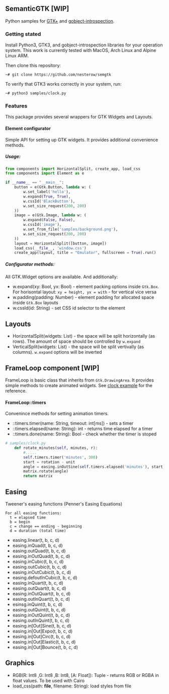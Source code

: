 SemanticGTK [WIP]
-----------------

Python samples for [GTK+](https://www.gtk.org/) and [gobject-introspection](https://gi.readthedocs.io/en/latest/).

### Getting stated
Install Python3, GTK3, and gobject-introspection libraries for your operation system. 
This work is currently tested with MacOS, Arch Linux and Alpine Linux ARM.

Then clone this repository:
```
~# git clone https://github.com/nesterow/semgtk
```

To verify that GTK3 works correctly in your system, run:
```
~# python3 samples/clock.py
```

### Features
This package provides several wrappers for GTK Widgets and Layouts.

#### Element configurator
Simple API for setting up GTK widgets. It provides additional convenience methods.

##### Usage:
```python
from components import HorizontalSplit, create_app, load_css
from components import Element as e

if __name__ == "__main__":
    button = e(Gtk.Button, lambda w: (
        w.set_label('hello'),
        w.expand(True, True),
        w.cssId('BlackButton'),
        w.set_size_request(200, 200)
    ))
    image = e(Gtk.Image, lambda w: (
        w.expand(False, False),
        w.cssId('image'),
        w.set_from_file('samples/background.png'),
        w.set_size_request(200, 200)
    ))
    layout = HorizontalSplit([button, image])
    load_css(__file__, 'window.css')
    create_app(layout, title = "Emulator", fullscreen = True).run()
```

##### Configurator methods:

All GTK.Widget options are available. And additionally:

- w.expand(xy: Bool, yx: Bool) - element packing options inside `Gtk.Box`. For horisontal layout: `xy = height, yx = with` - for vertical vice versa
- w.padding(padding: Number) - element padding for allocated space inside `Gtk.Box` layouts
- w.cssId(id: String) - set CSS id selector to the element


## Layouts

- HorizontalSplit(widgets: List) - the space will be split horizontally (as rows). The amount of space should be controlled by `w.expand`
- VerticalSplit(widgets: List) - the space will be split vertivally (as columns). `w.expand` options will be inverted


## FrameLoop component [WIP]
FrameLoop is basic class that inherits from `Gtk.DrawingArea`. It provides simple methods to create animated widgets.
See [clock example](samples/clock.py) for the reference.

#### FrameLoop::timers
Convenince methods for setting animation timers.
- ::timers.timer(name: String, timeout: int[ms]) - sets a timer
- ::timers.elapsed(name: String): int - returns time elapsed for a timer
- ::timers.done(name: String): Bool - check whether the timer is stoped

```python
# samples/clock.py
    def rotate_minutes(self, minutes, r):
        #.....
        self.timers.timer('minutes', 300)        
        start = rotation - unit
        angle = easing.inOutSine(self.timers.elapsed('minutes'), start, unit, 300)
        matrix.rotate(angle)
        return matrix
```

## Easing
Tweener's easing functions (Penner's Easing Equations)

```
For all easing functions:
  t = elapsed time
  b = begin
  c = change == ending - beginning
  d = duration (total time)
```

- easing.linear(t, b, c, d)
- easing.inQuad(t, b, c, d)
- easing.outQuad(t, b, c, d)
- easing.inOutQuad(t, b, c, d)
- easing.inCubic(t, b, c, d)
- easing.outCubic(t, b, c, d)
- easing.inOutCubic(t, b, c, d)
- easing.defoutInCubic(t, b, c, d)
- easing.inQuart(t, b, c, d)
- easing.outQuart(t, b, c, d)
- easing.inOutQuart(t, b, c, d)
- easing.outInQuart(t, b, c, d)
- esinsg.inQuint(t, b, c, d)
- easing.outQuint(t, b, c, d)
- easing.inOutQuint(t, b, c, d)
- easing.outInQuint(t, b, c, d)
- easing.in[Out]Sine(t, b, c, d)
- easing.in[Out]Expo(t, b, c, d)
- easing.in[Out]Circ(t, b, c, d)
- easing.in[Out]Elastic(t, b, c, d)
- easing.in[Out]Bounce(t, b, c, d)


## Graphics

- RGB(R: Int8 ,G: Int8 ,B: Int8, [A: Float]): Tuple - returns RGB or RGBA in float values. To be used with Cairo
- load_css(path: __file__, filename: String): load styles from file
